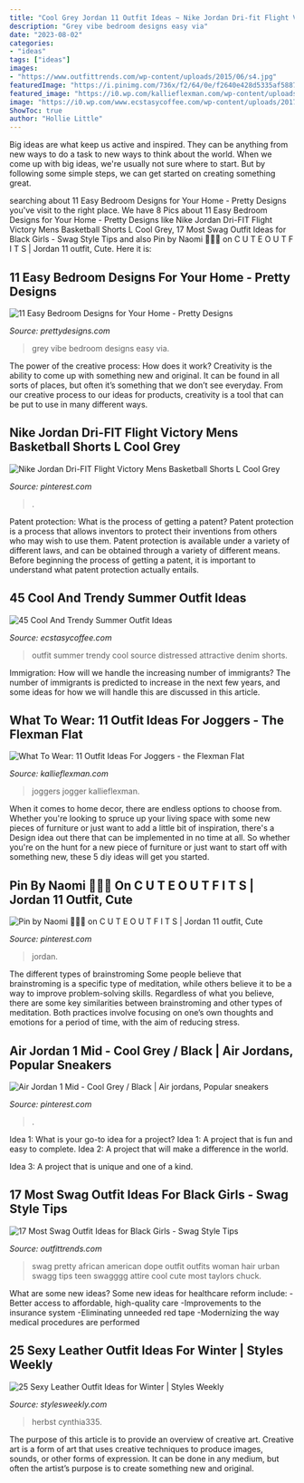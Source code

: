 ```yaml
---
title: "Cool Grey Jordan 11 Outfit Ideas ~ Nike Jordan Dri-fit Flight Victory Mens Basketball Shorts L Cool Grey"
description: "Grey vibe bedroom designs easy via"
date: "2023-08-02"
categories:
- "ideas"
tags: ["ideas"]
images:
- "https://www.outfittrends.com/wp-content/uploads/2015/06/s4.jpg"
featuredImage: "https://i.pinimg.com/736x/f2/64/0e/f2640e428d5335af58877201caec505d--jordan--mid-nike-air-jordans.jpg"
featured_image: "https://i0.wp.com/kallieflexman.com/wp-content/uploads/2019/11/Outfit-Ideas-For-Joggers-3-768x1024.jpg?resize=768%2C1024&amp;ssl=1"
image: "https://i0.wp.com/www.ecstasycoffee.com/wp-content/uploads/2017/11/All-Black.jpg?resize=366%2C876"
ShowToc: true
author: "Hollie Little"
---
```



Big ideas are what keep us active and inspired. They can be anything from new ways to do a task to new ways to think about the world. When we come up with big ideas, we're usually not sure where to start. But by following some simple steps, we can get started on creating something great.

	

		
searching about 11 Easy Bedroom Designs for Your Home - Pretty Designs you've visit to the right place. We have 8 Pics about 11 Easy Bedroom Designs for Your Home - Pretty Designs like Nike Jordan Dri-FIT Flight Victory Mens Basketball Shorts L Cool Grey, 17 Most Swag Outfit Ideas for Black Girls - Swag Style Tips and also Pin by Naomi 🤟🏽💗 on C U T E O U T F I T S | Jordan 11 outfit, Cute. Here it is:
		
    
## 11 Easy Bedroom Designs For Your Home - Pretty Designs

<img loading=lazy src="http://www.prettydesigns.com/wp-content/uploads/2014/12/Grey-Vibe.jpg" onerror="this.onerror=null;this.src='https://tse3.mm.bing.net/th?id=OIP.zkc89_XFIEI1wqZZRxdLkwHaEo&amp;pid=15.1';" alt="11 Easy Bedroom Designs for Your Home - Pretty Designs">

_Source: prettydesigns.com_

>grey vibe bedroom designs easy via. 

	

The power of the creative process: How does it work?
Creativity is the ability to come up with something new and original. It can be found in all sorts of places, but often it’s something that we don’t see everyday. From our creative process to our ideas for products, creativity is a tool that can be put to use in many different ways.

    
## Nike Jordan Dri-FIT Flight Victory Mens Basketball Shorts L Cool Grey

<img loading=lazy src="https://i.pinimg.com/736x/4a/8a/e3/4a8ae3ad33fae7b4f50adc490d15a3df.jpg" onerror="this.onerror=null;this.src='https://tse1.mm.bing.net/th?id=OIP.Tjz8Ieekb36cehF7ZIJ_GQHaHa&amp;pid=15.1';" alt="Nike Jordan Dri-FIT Flight Victory Mens Basketball Shorts L Cool Grey">

_Source: pinterest.com_

>. 

	

Patent protection: What is the process of getting a patent?
Patent protection is a process that allows inventors to protect their inventions from others who may wish to use them. Patent protection is available under a variety of different laws, and can be obtained through a variety of different means. Before beginning the process of getting a patent, it is important to understand what patent protection actually entails.

    
## 45 Cool And Trendy Summer Outfit Ideas

<img loading=lazy src="https://i0.wp.com/www.ecstasycoffee.com/wp-content/uploads/2017/11/All-Black.jpg?resize=366%2C876" onerror="this.onerror=null;this.src='https://tse2.mm.bing.net/th?id=OIP.FX69_4SfsbEakluM1w69JgAAAA&amp;pid=15.1';" alt="45 Cool And Trendy Summer Outfit Ideas">

_Source: ecstasycoffee.com_

>outfit summer trendy cool source distressed attractive denim shorts. 

	

Immigration: How will we handle the increasing number of immigrants?
The number of immigrants is predicted to increase in the next few years, and some ideas for how we will handle this are discussed in this article.

    
## What To Wear: 11 Outfit Ideas For Joggers - The Flexman Flat

<img loading=lazy src="https://i0.wp.com/kallieflexman.com/wp-content/uploads/2019/11/Outfit-Ideas-For-Joggers-3-768x1024.jpg?resize=768%2C1024&amp;ssl=1" onerror="this.onerror=null;this.src='https://tse1.mm.bing.net/th?id=OIP.oQpJlgMw4XDAHXjI7QKUhAHaJ4&amp;pid=15.1';" alt="What To Wear: 11 Outfit Ideas For Joggers - the Flexman Flat">

_Source: kallieflexman.com_

>joggers jogger kallieflexman. 

	

When it comes to home decor, there are endless options to choose from. Whether you're looking to spruce up your living space with some new pieces of furniture or just want to add a little bit of inspiration, there's a Design idea out there that can be implemented in no time at all. So whether you're on the hunt for a new piece of furniture or just want to start off with something new, these 5 diy ideas will get you started.

    
## Pin By Naomi 🤟🏽💗 On C U T E O U T F I T S | Jordan 11 Outfit, Cute

<img loading=lazy src="https://i.pinimg.com/originals/21/4e/34/214e34ae61cc077ca13d2986e498bf9c.jpg" onerror="this.onerror=null;this.src='https://tse1.mm.bing.net/th?id=OIP.N-bc7TcWV1VdhobuROEwIgHaIn&amp;pid=15.1';" alt="Pin by Naomi 🤟🏽💗 on C U T E O U T F I T S | Jordan 11 outfit, Cute">

_Source: pinterest.com_

>jordan. 

	

The different types of brainstroming
Some people believe that brainstroming is a specific type of meditation, while others believe it to be a way to improve problem-solving skills. Regardless of what you believe, there are some key similarities between brainstroming and other types of meditation. Both practices involve focusing on one’s own thoughts and emotions for a period of time, with the aim of reducing stress.

    
## Air Jordan 1 Mid - Cool Grey / Black | Air Jordans, Popular Sneakers

<img loading=lazy src="https://i.pinimg.com/736x/f2/64/0e/f2640e428d5335af58877201caec505d--jordan--mid-nike-air-jordans.jpg" onerror="this.onerror=null;this.src='https://tse2.mm.bing.net/th?id=OIP.m_62R12JU-sHi73s0tnG9AHaFt&amp;pid=15.1';" alt="Air Jordan 1 Mid - Cool Grey / Black | Air jordans, Popular sneakers">

_Source: pinterest.com_

>. 

	

Idea 1: What is your go-to idea for a project?
Idea 1: A project that is fun and easy to complete.
Idea 2: A project that will make a difference in the world.

Idea 3: A project that is unique and one of a kind.

    
## 17 Most Swag Outfit Ideas For Black Girls - Swag Style Tips

<img loading=lazy src="https://www.outfittrends.com/wp-content/uploads/2015/06/s4.jpg" onerror="this.onerror=null;this.src='https://tse1.mm.bing.net/th?id=OIP.feiP2D3kxXe7f4HcBxtAPQHaKp&amp;pid=15.1';" alt="17 Most Swag Outfit Ideas for Black Girls - Swag Style Tips">

_Source: outfittrends.com_

>swag pretty african american dope outfit outfits woman hair urban swagg tips teen swagggg attire cool cute most taylors chuck. 

	

What are some new ideas?
Some new ideas for healthcare reform include: 
-Better access to affordable, high-quality care 
-Improvements to the insurance system 
-Eliminating unneeded red tape 
-Modernizing the way medical procedures are performed

    
## 25 Sexy Leather Outfit Ideas For Winter | Styles Weekly

<img loading=lazy src="http://stylesweekly.com/wp-content/uploads/2015/12/21-sexy-leather-looks-for-winter11.jpg" onerror="this.onerror=null;this.src='https://tse3.mm.bing.net/th?id=OIP.iNtlBTJJUjruwxKQqkPObQHaMo&amp;pid=15.1';" alt="25 Sexy Leather Outfit Ideas for Winter | Styles Weekly">

_Source: stylesweekly.com_

>herbst cynthia335. 

	

The purpose of this article is to provide an overview of creative art.
Creative art is a form of art that uses creative techniques to produce images, sounds, or other forms of expression. It can be done in any medium, but often the artist’s purpose is to create something new and original.


